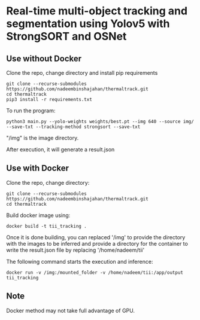 # Real-time multi-object tracking and segmentation using Yolov5 with StrongSORT and OSNet

## Use without Docker
Clone the repo, change directory and install pip requirements
```
git clone --recurse-submodules https://github.com/nadeembinshajahan/thermaltrack.git
cd thermaltrack
pip3 install -r requirements.txt
```

To run the program:
```
python3 main.py --yolo-weights weights/best.pt --img 640 --source img/ --save-txt --tracking-method strongsort --save-txt
```
"/img" is the image directory.

After execution, it will generate a result.json

## Use with Docker
Clone the repo, change directory:

```
git clone --recurse-submodules https://github.com/nadeembinshajahan/thermaltrack.git
cd thermaltrack
```

Build docker image using:

```
docker build -t tii_tracking .
```

Once it is done building, you can replaced '/img' to provide the directory with the images to be inferred and provide a directory for the container to write the result.json file by replacing '/home/nadeem/tii' 

The following command starts the execution and inference:


```
docker run -v /img:/mounted_folder -v /home/nadeem/tii:/app/output tii_tracking
```

## Note

Docker method may not take full advantage of GPU. 
